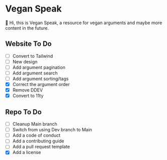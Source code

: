 # Vegan Speak

👋 Hi, this is Vegan Speak, a resource for vegan arguments and maybe more content in the future.

## Website To Do

- [ ] Convert to Tailwind
- [ ] New design
- [ ] Add argument pagination
- [ ] Add argument search
- [ ] Add argument sorting/tags
- [x] Correct the argument order
- [x] Remove DDEV
- [x] Convert to 11ty

## Repo To Do

- [ ] Cleanup Main branch
- [ ] Switch from using Dev branch to Main
- [ ] Add a code of conduct
- [ ] Add a contributing guide
-	[ ] Add a pull request template
- [x] Add a license
